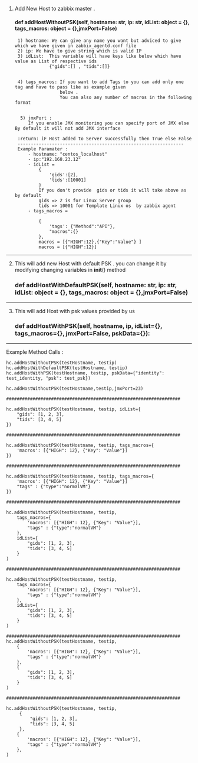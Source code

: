 1) Add New Host to zabbix master .
    #### def addHostWithoutPSK(self, hostname: str, ip: str, idList: object = {}, tags_macros: object = {},jmxPort=False)
     
        1) hostname: We can give any name you want but adviced to give which we have given in zabbix_agentd.conf file            
        2) ip: We have to give string which is valid IP   
        3) idList:  This variable will have keys like below which have value as List of respective ids
                    {"gids":[] , "tids":[]} 

        
        4) tags_macros: If you want to add Tags to you can add only one tag and have to pass like as example given
                        below . 
                        You can also any number of macros in the following format                                             

         
         5) jmxPort :
            If you enable JMX monitoring you can specify port of JMX else By default it will not add JMX interface
        
        :return: iF Host added to Server successfully then True else False
        ---------------------------------------------------------------
        Example Paramater : 
            - hostname: "centos_localhost"
            - ip:"192.168.23.12"
            - idList =
                {
                    'gids':[2],
                    'tids':[10001]
                }
                If you don't provide  gids or tids it will take above as by default
                gids => 2 is for Linux Server group
                tids => 10001 for Template Linux os  by zabbix agent
            - tags_macros = 
                
                { 
                    'tags': {"Method":"API"},
                    "macros":{}
                },
                macros = [{"HIGH":12},{"Key":"Value"} ]
                macros = [{"HIGH":12}]

_______________________________________________________________________________________________________

2)  This will add new Host with default PSK . you can change it by modifying changing variables in __init__() method
    ### def addHostWithDefaultPSK(self, hostname: str, ip: str, idList: object = {}, tags_macros: object = {},jmxPort=False)
_______________________________________________________________________________________________________

3)  This will add Host with psk values provided by us  
    ### def addHostWithPSK(self, hostname, ip, idList={}, tags_macros={}, jmxPort=False, pskData={}): 
_______________________________________________________________________________________________________

Example Method Calls : 

    hc.addHostWithoutPSK(testHostname, testip)
    hc.addHostWithDefaultPSK(testHostname, testip)
    hc.addHostWithPSK(testHostname, testip, pskData={"identity": test_identity, "psk": test_psk})

    hc.addHostWithoutPSK(testHostname,testip,jmxPort=23)

    ##################################################################

    hc.addHostWithoutPSK(testHostname, testip, idList={
        "gids": [1, 2, 3],
        "tids": [3, 4, 5]
    })

    ##################################################################

    hc.addHostWithoutPSK(testHostname, testip, tags_macros={
        'macros': [{"HIGH": 12}, {"Key": "Value"}]
    })

    ##################################################################

    hc.addHostWithoutPSK(testHostname, testip, tags_macros={
        'macros': [{"HIGH": 12}, {"Key": "Value"}]
        "tags" : {"type":"normalVM"}
    })

    ##################################################################

    hc.addHostWithoutPSK(testHostname, testip,
        tags_macros={
            'macros': [{"HIGH": 12}, {"Key": "Value"}],
            "tags" : {"type":"normalVM"}
        },
        idList={
            "gids": [1, 2, 3],
            "tids": [3, 4, 5]
        }
    )

    ##################################################################

    hc.addHostWithoutPSK(testHostname, testip,
        tags_macros={
            'macros': [{"HIGH": 12}, {"Key": "Value"}],
            "tags" : {"type":"normalVM"}
        },
        idList={
            "gids": [1, 2, 3],
            "tids": [3, 4, 5]
        }
    )

    ##################################################################
    hc.addHostWithoutPSK(testHostname, testip,
        {
            'macros': [{"HIGH": 12}, {"Key": "Value"}],
            "tags" : {"type":"normalVM"}
        },
        {
            "gids": [1, 2, 3],
            "tids": [3, 4, 5]
        }
    )

    ##################################################################

    hc.addHostWithoutPSK(testHostname, testip,
         {
             "gids": [1, 2, 3],
             "tids": [3, 4, 5]
         },
        {
            'macros': [{"HIGH": 12}, {"Key": "Value"}],
            "tags" : {"type":"normalVM"}
        },
    )
